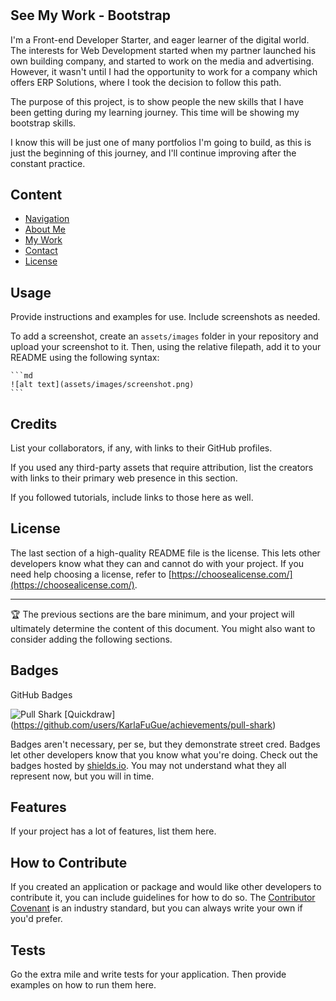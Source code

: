 # <Bootstrap-Portfolio-KFG>

## See My Work - Bootstrap

I'm a Front-end Developer Starter, and eager learner of the digital world.
The interests for Web Development started when my partner launched his own building company, and started to work on the media and advertising. However, it wasn't until I had the opportunity to work for a company which offers ERP Solutions, where I took the decision to follow this path.

The purpose of this project, is to show people the new skills that I have been getting during my learning journey. This time will be showing my bootstrap skills.

I know this will be just one of many portfolios I'm going to build, as this is just the beginning of this journey, and I'll continue improving after the constant practice.



## Content 

- [Navigation](#navigation)
- [About Me](#aboutme)
- [My Work](#mywork)
- [Contact](#contact)
- [License](#license)

## Usage

Provide instructions and examples for use. Include screenshots as needed.

To add a screenshot, create an `assets/images` folder in your repository and upload your screenshot to it. Then, using the relative filepath, add it to your README using the following syntax:

    ```md
    ![alt text](assets/images/screenshot.png)
    ```

## Credits

List your collaborators, if any, with links to their GitHub profiles.

If you used any third-party assets that require attribution, list the creators with links to their primary web presence in this section.

If you followed tutorials, include links to those here as well.

## License

The last section of a high-quality README file is the license. This lets other developers know what they can and cannot do with your project. If you need help choosing a license, refer to [https://choosealicense.com/](https://choosealicense.com/).

---

🏆 The previous sections are the bare minimum, and your project will ultimately determine the content of this document. You might also want to consider adding the following sections.

## Badges

GitHub Badges

![Pull Shark](https://github.com/users/KarlaFuGue/achievements/pull-shark)
[Quickdraw] (https://github.com/users/KarlaFuGue/achievements/pull-shark)



Badges aren't necessary, per se, but they demonstrate street cred. Badges let other developers know that you know what you're doing. Check out the badges hosted by [shields.io](https://shields.io/). You may not understand what they all represent now, but you will in time.

## Features

If your project has a lot of features, list them here.

## How to Contribute

If you created an application or package and would like other developers to contribute it, you can include guidelines for how to do so. The [Contributor Covenant](https://www.contributor-covenant.org/) is an industry standard, but you can always write your own if you'd prefer.

## Tests

Go the extra mile and write tests for your application. Then provide examples on how to run them here.

[https://github.com/users/KarlaFuGue/achievements/pull-shark]: https://github.com/users/KarlaFuGue/achievements/pull-shark